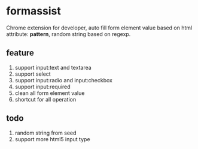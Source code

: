 # formassist
Chrome extension for developer, auto fill form element value based on html attribute: **pattern**, random string based on regexp.

## feature
1. support input:text and textarea
2. support select
3. support input:radio and input:checkbox
4. support input:required
5. clean all form element value
6. shortcut for all operation

## todo
1. random string from seed
2. support more html5 input type




